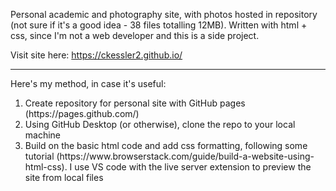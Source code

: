 Personal academic and photography site, with photos hosted in repository (not sure if it's a good idea - 38 files totalling 12MB). Written with html + css, since I'm not a web developer and this is a side project.

Visit site here: https://ckessler2.github.io/

<hr style="height: 1px;">

Here's my method, in case it's useful:
<ol>
  <li>Create repository for personal site with GitHub pages (https://pages.github.com/)</li>
  <li>Using GitHub Desktop (or otherwise), clone the repo to your local machine</li> 
  <li>Build on the basic html code and add css formatting, following some tutorial (https://www.browserstack.com/guide/build-a-website-using-html-css). I use VS code with the live server extension to preview the site from local files</li>
</ol>

